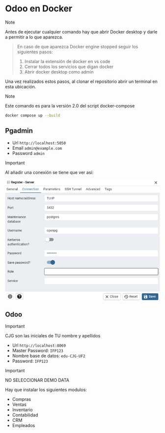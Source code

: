 # Odoo en Docker

> [!NOTE] 
>Antes de ejecutar cualquier comando hay que abrir Docker desktop y darle a permitir a lo que aparezca.

>En caso de que aparezca Docker engine stopped seguir los siguientes pasos:
> 1. Instalar la extensión de docker en vs code
> 2. Cerrar todos los servicios que digan docker
> 3. Abrir docker desktop como admin

Una vez realizados estos pasos, al clonar el repositorio abrir un terminal en esta ubicación.

> [!NOTE]
> Este comando es para la versión 2.0 del script docker-compose

```sh
docker compose up --build
```

## Pgadmin

- Url `http://localhost:5050`
- Email `admin@example.com`
- Password `admin`

> [!IMPORTANT]
> Al añadir una conexión se tiene que ver así:

<img src="./Servidor.png">

## Odoo

> [!IMPORTANT]
> CJG son las iniciales de TU nombre y apellidos

- Url `http://localhost:8069`
- Master Password: `IFP123`
- Nombre base de datos: `edu-CJG-UF2`
- Password: `IFP123`

> [!IMPORTANT] 
> NO SELECCIONAR DEMO DATA

Hay que instalar los siguientes modulos:

- Compras
- Ventas
- Inventario
- Contabilidad
- CRM
- Empleados



